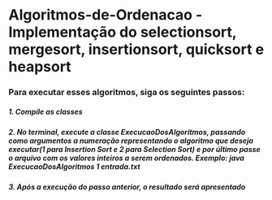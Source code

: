 # Algoritmos-de-Ordenacao - Implementação do selectionsort, mergesort, insertionsort, quicksort e heapsort

### Para executar esses algoritmos, siga os seguintes passos:
##### 1. Compile as classes 
##### 2. No terminal, execute a classe ExecucaoDosAlgoritmos, passando como argumentos a numeração representando o algoritmo que deseja executar(1 para Insertion Sort e 2 para Selection Sort) e por último passe o arquivo com os valores inteiros a serem ordenados. Exemplo: java ExecucaoDosAlgoritmos 1 entrada.txt
##### 3. Após a execução do passo anterior, o resultado será apresentado
